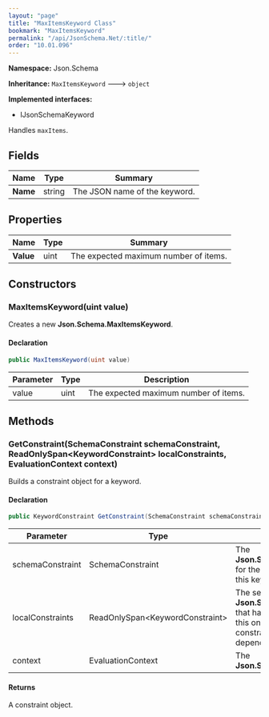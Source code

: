 ```yaml
---
layout: "page"
title: "MaxItemsKeyword Class"
bookmark: "MaxItemsKeyword"
permalink: "/api/JsonSchema.Net/:title/"
order: "10.01.096"
---
```

**Namespace:** Json.Schema

**Inheritance:**
`MaxItemsKeyword`
 🡒 
`object`

**Implemented interfaces:**

- IJsonSchemaKeyword

Handles `maxItems`.

## Fields

| Name | Type | Summary |
|---|---|---|
| **Name** | string | The JSON name of the keyword. |

## Properties

| Name | Type | Summary |
|---|---|---|
| **Value** | uint | The expected maximum number of items. |

## Constructors

### MaxItemsKeyword(uint value)

Creates a new **Json.Schema.MaxItemsKeyword**.

#### Declaration

```c#
public MaxItemsKeyword(uint value)
```

| Parameter | Type | Description |
|---|---|---|
| value | uint | The expected maximum number of items. |


## Methods

### GetConstraint(SchemaConstraint schemaConstraint, ReadOnlySpan\<KeywordConstraint\> localConstraints, EvaluationContext context)

Builds a constraint object for a keyword.

#### Declaration

```c#
public KeywordConstraint GetConstraint(SchemaConstraint schemaConstraint, ReadOnlySpan<KeywordConstraint> localConstraints, EvaluationContext context)
```

| Parameter | Type | Description |
|---|---|---|
| schemaConstraint | SchemaConstraint | The **Json.Schema.SchemaConstraint** for the schema object that houses this keyword. |
| localConstraints | ReadOnlySpan\<KeywordConstraint\> | The set of other **Json.Schema.KeywordConstraint**s that have been processed prior to this one.     Will contain the constraints for keyword dependencies. |
| context | EvaluationContext | The **Json.Schema.EvaluationContext**. |


#### Returns

A constraint object.

